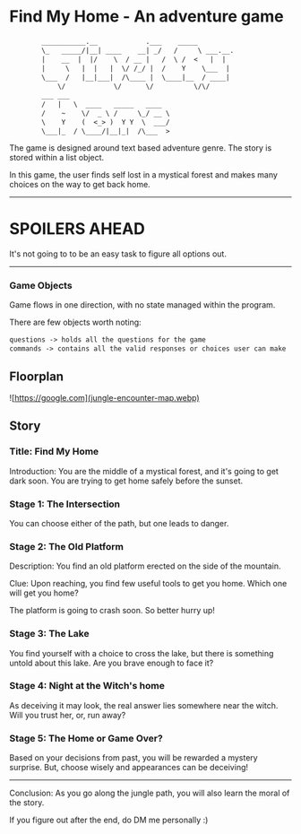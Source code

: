 # Find My Home - An adventure game

```
        ___________.__            .___    _____          
        \_   _____/|__| ____    __| _/   /     \ ___.__. 
        |    __  |  |/    \  / __ |   /  \ /  <   |  | 
        |     \   |  |   |  \/ /_/ |  /    Y    \___  | 
        \___  /   |__|___|  /\____ |  \____|__  / ____| 
            \/            \/      \/          \/\/      
        ___ ___                                        
        /   |   \  ____   _____   ____                  
        /    ~    \/  _ \ /     \_/ __ \                 
        \    Y    (  <_> )  Y Y  \  ___/                 
        \___|_  / \____/|__|_|  /\___  >         
```

The game is designed around text based adventure genre. The story is stored within a list object.

In this game, the user finds self lost in a mystical forest and makes many choices on the way to get back home. 

---

# **SPOILERS AHEAD**

It's not going to to be an easy task to figure all options out.

--- 

### Game Objects

Game flows in one direction, with no state managed within the program.

There are few objects worth noting:
```
questions -> holds all the questions for the game
commands -> contains all the valid responses or choices user can make
```

## Floorplan

![https://google.com](jungle-encounter-map.webp)

## Story

### Title: Find My Home

Introduction: You are the middle of a mystical forest, and it's going to get dark soon. You are trying to get home safely before the sunset.

### Stage 1: The Intersection

You can choose either of the path, but one leads to danger.

### Stage 2: The Old Platform

Description: You find an old platform erected on the side of the mountain. 

Clue: Upon reaching, you find few useful tools to get you home. Which one will get you home?

The platform is going to crash soon. So better hurry up!

### Stage 3: The Lake

You find yourself with a choice to cross the lake, but there is something untold about this lake. Are you brave enough to face it?

### Stage 4: Night at the Witch's home 

As deceiving it may look, the real answer lies somewhere near the witch. Will you trust her, or, run away?

### Stage 5: The Home or Game Over?

Based on your decisions from past, you will be rewarded a mystery surprise. But, choose wisely and appearances can be deceiving!

---

Conclusion: As you go along the jungle path, you will also learn the moral of the story.

If you figure out after the end, do DM me personally :)


